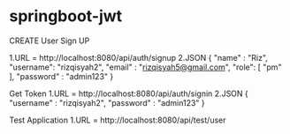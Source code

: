 # springboot-jwt

CREATE User Sign UP

1.URL = http://localhost:8080/api/auth/signup
2.JSON 
{
	"name" : "Riz",
	"username": "rizqisyah2",
	"email" : "rizqisyah5@gmail.com",
	 "role": [
	 	"pm"
	 	],
	 "password" : "admin123"
}

Get Token 
1.URL =  http://localhost:8080/api/auth/signin
2.JSON
{
	"username" : "rizqisyah2",
	"password" : "admin123"
}

Test Application
1.URL = http://localhost:8080/api/test/user
